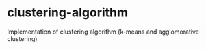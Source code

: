 # clustering-algorithm
Implementation of clustering algorithm (k-means and agglomorative clustering)

